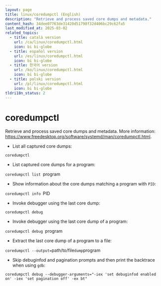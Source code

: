 ```yaml
---
layout: page
title: linux/coredumpctl (English)
description: "Retrieve and process saved core dumps and metadata."
content_hash: 34dee07763de31420d51798f32d406bc29c62fa5
last_modified_at: 2025-03-02
related_topics:
  - title: català version
    url: /ca/linux/coredumpctl.html
    icon: bi bi-globe
  - title: español version
    url: /es/linux/coredumpctl.html
    icon: bi bi-globe
  - title: 한국어 version
    url: /ko/linux/coredumpctl.html
    icon: bi bi-globe
  - title: polski version
    url: /pl/linux/coredumpctl.html
    icon: bi bi-globe
tldri18n_status: 2
---
```

# coredumpctl

Retrieve and process saved core dumps and metadata.
More information: <https://www.freedesktop.org/software/systemd/man/coredumpctl.html>.

- List all captured core dumps:

`coredumpctl`

- List captured core dumps for a program:

`coredumpctl list `<span class="tldr-var badge badge-pill bg-dark-lm bg-white-dm text-white-lm text-dark-dm font-weight-bold">program</span>

- Show information about the core dumps matching a program with `PID`:

`coredumpctl info `<span class="tldr-var badge badge-pill bg-dark-lm bg-white-dm text-white-lm text-dark-dm font-weight-bold">PID</span>

- Invoke debugger using the last core dump:

`coredumpctl debug`

- Invoke debugger using the last core dump of a program:

`coredumpctl debug `<span class="tldr-var badge badge-pill bg-dark-lm bg-white-dm text-white-lm text-dark-dm font-weight-bold">program</span>

- Extract the last core dump of a program to a file:

`coredumpctl --output=`<span class="tldr-var badge badge-pill bg-dark-lm bg-white-dm text-white-lm text-dark-dm font-weight-bold">path/to/file</span>` dump `<span class="tldr-var badge badge-pill bg-dark-lm bg-white-dm text-white-lm text-dark-dm font-weight-bold">program</span>

- Skip debuginfod and pagination prompts and then print the backtrace when using `gdb`:

`coredumpctl debug --debugger-arguments="-iex 'set debuginfod enabled on' -iex 'set pagination off' -ex bt"`
